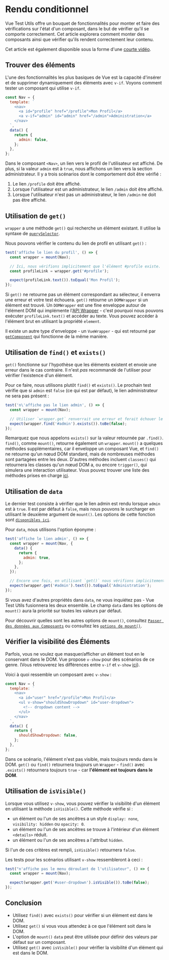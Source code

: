# Rendu conditionnel

Vue Test Utils offre un bouquet de fonctionnalités pour monter et faire des vérifications sur l'état d'un composant, dans le but de vérifier qu'il se comporte correctement. Cet article explorera comment monter des composants ainsi que vérifier qu'ils rendent correctement leur contenu.

Cet article est également disponible sous la forme d'une [courte vidéo](https://www.youtube.com/watch?v=T3CHtGgEFTs&list=PLC2LZCNWKL9ahK1IoODqYxKu5aA9T5IOA&index=15).

## Trouver des éléments

L'une des fonctionnalités les plus basiques de Vue est la capacité d'insérer et de supprimer dynamiquement des éléments avec `v-if`. Voyons comment tester un composant qui utilise `v-if`.

```js
const Nav = {
  template: `
    <nav>
      <a id="profile" href="/profile">Mon Profil</a>
      <a v-if="admin" id="admin" href="/admin">Administration</a>
    </nav>
  `,
  data() {
    return {
      admin: false,
    };
  },
};
```

Dans le composant `<Nav>`, un lien vers le profil de l'utilisateur est affiché. De plus, si la valeur `admin` est à `true`, nous affichons un lien vers la section administrateur. Il y a trois scénarios dont le comportement doit être vérifié&nbsp;:

1. Le lien `/profile` doit être affiché.
2. Lorsque l'utilisateur est un administrateur, le lien `/admin` doit être affiché.
3. Lorsque l'utilisateur n'est pas un administrateur, le lien `/admin` ne doit pas être affiché.

## Utilisation de `get()`

`wrapper` a une méthode `get()` qui recherche un élément existant. Il utilise la syntaxe de [`querySelector`](https://developer.mozilla.org/fr-FR/docs/Web/API/Document/querySelector).

Nous pouvons vérifier le contenu du lien de profil en utilisant `get()`&nbsp;:

```js
test('affiche le lien du profil', () => {
  const wrapper = mount(Nav);

  // Ici, nous vérifions implicitement que l'élément #profile existe.
  const profileLink = wrapper.get('#profile');

  expect(profileLink.text()).toEqual('Mon Profil');
});
```

Si `get()` ne retourne pas un élément correspondant au sélecteur, il enverra une erreur et votre test échouera. `get()` retourne un `DOMWrapper` si un élément est trouvé. Un `DOMWrapper` est une fine enveloppe autour de l'élément DOM qui implémente l'[API Wrapper](/fr/api/#Methodes-de-Wrapper) - c'est pourquoi nous pouvons exécuter `profileLink.text()` et accéder au texte. Vous pouvez accéder à l'élément brut en utilisant la propriété `element`.

Il existe un autre type d'enveloppe - un `VueWrapper` - qui est retourné par [`getComponent`](/fr/api/#getComponent) qui fonctionne de la même manière.

## Utilisation de `find()` et `exists()`

`get()` fonctionne sur l'hypothèse que les éléments existent et envoie une erreur dans le cas contraire. Il n'est _pas_ recommandé de l'utiliser pour vérifier l'existence d'un élément.

Pour ce faire, nous utilisons plutôt `find()` et `exists()`. Le prochain test vérifie que si `admin` est `false` (ce qui est par défaut), le lien administrateur ne sera pas présent&nbsp;:

```js
test('n\'affiche pas le lien admin', () => {
  const wrapper = mount(Nav);

  // Utiliser `wrapper.get` renverrait une erreur et ferait échouer le test.
  expect(wrapper.find('#admin').exists()).toBe(false);
});
```

Remarquez que nous appelons `exists()` sur la valeur retournée par `.find()`. `find()`, comme `mount()`, retourne également un `wrapper`. `mount()` a quelques méthodes supplémentaires, car il enveloppe un composant Vue, et `find()` ne retourne qu'un nœud DOM standard, mais de nombreuses méthodes sont partagées entre les deux. D'autres méthodes incluent `classes()` qui retournera les classes qu'un nœud DOM a, ou encore `trigger()`, qui simulera une interaction utilisateur. Vous pouvez trouver une liste des méthodes prises en charge [ici](../../api/#Methodes-de-Wrapper).

## Utilisation de `data`

Le dernier test consiste à vérifier que le lien admin est rendu lorsque `admin` est à `true`. Il est par défaut à `false`, mais nous pouvons le surcharger en utilisant le deuxième argument de `mount()`. Les options de cette fonction sont [`disponibles ici`](../../api/#mount-options).

Pour `data`, nous utilisons l'option éponyme&nbsp;:

```js
test('affiche le lien admin', () => {
  const wrapper = mount(Nav, {
    data() {
      return {
        admin: true,
      };
    },
  });

  // Encore une fois, en utilisant `get()` nous vérifions implicitement que l'élément existe
  expect(wrapper.get('#admin').text()).toEqual('Administration');
});
```

Si vous avez d'autres propriétés dans `data`, ne vous inquiétez pas - Vue Test Utils fusionnera les deux ensemble. Le champ `data` dans les options de `mount()` aura la priorité sur toutes les valeurs par défaut.

Pour découvrir quelles sont les autres options de `mount()`, consultez [`Passer des données aux Composants`](../essentials/passing-data.md) ou consultez les [`options de mount()`](../../api/#mount-options).

## Vérifier la visibilité des Éléments

Parfois, vous ne voulez que masquer/afficher un élément tout en le conservant dans le DOM. Vue propose `v-show` pour des scénarios de ce genre. (Vous retrouverez les différences entre `v-if` et `v-show` [ici](https://v3.vuejs.org/guide/conditional.html#v-if-vs-v-show)).

Voici à quoi ressemble un composant avec `v-show`&nbsp;:

```js
const Nav = {
  template: `
    <nav>
      <a id="user" href="/profile">Mon Profil</a>
      <ul v-show="shouldShowDropdown" id="user-dropdown">
        <!-- dropdown content -->
      </ul>
    </nav>
  `,
  data() {
    return {
      shouldShowDropdown: false,
    };
  },
};
```

Dans ce scénario, l'élément n'est pas visible, mais toujours rendu dans le DOM. `get()` ou `find()` retournera toujours un `Wrapper` - `find()` avec `.exists()` retournera toujours `true` - car **l'élément est toujours dans le DOM**.

## Utilisation de `isVisible()`

Lorsque vous utilisez `v-show`, vous pouvez vérifier la visibilité d'un élément en utilisant la méthode `isVisible()`. Cette méthode vérifie si&nbsp;:

- un élément ou l'un de ses ancêtres a un style `display: none`, `visibility: hidden` ou `opacity: 0`.
- un élément ou l'un de ses ancêtres se trouve à l'intérieur d'un élément `<details>` réduit.
- un élément ou l'un de ses ancêtres a l'attribut `hidden`.

Si l'un de ces critères est rempli, `isVisible()` retournera `false`.

Les tests pour les scénarios utilisant `v-show` ressembleront à ceci&nbsp;:

```js
test("n'affiche pas le menu déroulant de l'utilisateur", () => {
  const wrapper = mount(Nav);

  expect(wrapper.get('#user-dropdown').isVisible()).toBe(false);
});
```

## Conclusion

- Utilisez `find()` avec `exists()` pour vérifier si un élément est dans le DOM.
- Utilisez `get()` si vous vous attendez à ce que l'élément soit dans le DOM.
- L'option de `mount()` `data` peut être utilisée pour définir des valeurs par défaut sur un composant.
- Utilisez `get()` avec `isVisible()` pour vérifier la visibilité d'un élément qui est dans le DOM.
